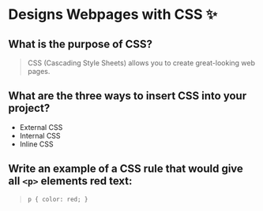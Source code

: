 # Designs Webpages with CSS ✨

## What is the purpose of CSS?

> CSS (Cascading Style Sheets) allows you to create great-looking web pages.

## What are the three ways to insert CSS into your project?

- External CSS
- Internal CSS
- Inline CSS

## Write an example of a CSS rule that would give all ``<p>`` elements red text:

> ``p { color: red; }``